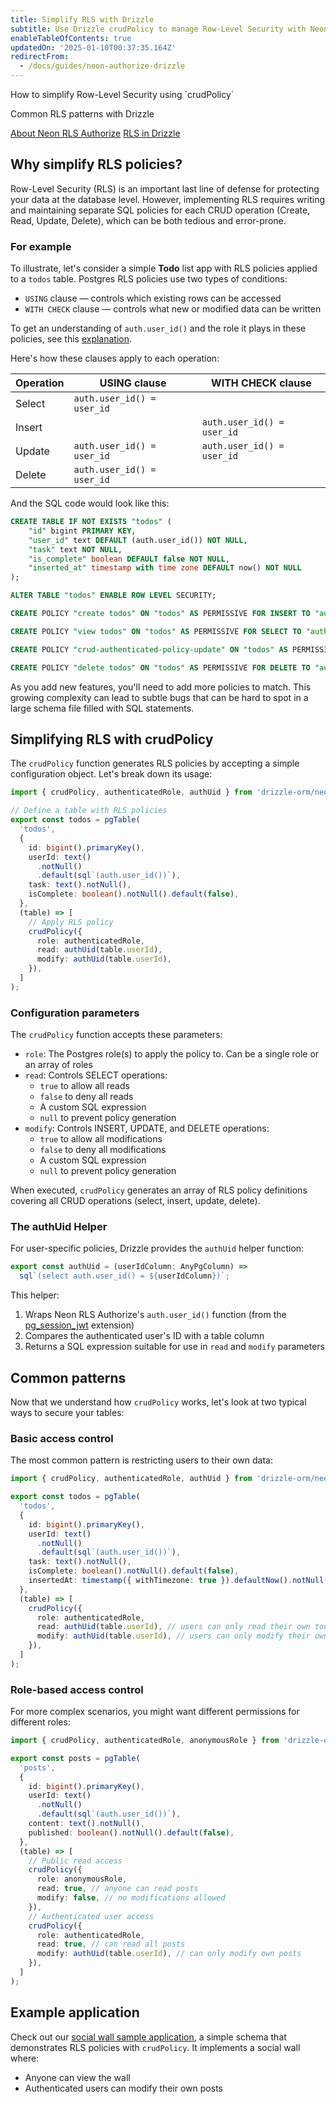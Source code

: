 ```yaml
---
title: Simplify RLS with Drizzle
subtitle: Use Drizzle crudPolicy to manage Row-Level Security with Neon RLS Authorize
enableTableOfContents: true
updatedOn: '2025-01-10T00:37:35.164Z'
redirectFrom:
  - /docs/guides/neon-authorize-drizzle
---
```


<InfoBlock>
<DocsList title="What you'll learn">
<p>How to simplify Row-Level Security using `crudPolicy`</p>
<p>Common RLS patterns with Drizzle</p>
</DocsList>

<DocsList title="Related docs" theme="docs">
  <a href="/docs/guides/neon-rls-authorize">About Neon RLS Authorize</a>
  <a href="https://orm.drizzle.team/docs/rls">RLS in Drizzle</a>
</DocsList>

</InfoBlock>

## Why simplify RLS policies?

Row-Level Security (RLS) is an important last line of defense for protecting your data at the database level. However, implementing RLS requires writing and maintaining separate SQL policies for each CRUD operation (Create, Read, Update, Delete), which can be both tedious and error-prone.

### For example

To illustrate, let's consider a simple **Todo** list app with RLS policies applied to a `todos` table. Postgres RLS policies use two types of conditions:

- `USING` clause — controls which existing rows can be accessed
- `WITH CHECK` clause — controls what new or modified data can be written

<Admonition type="note">To get an understanding of `auth.user_id()` and the role it plays in these policies, see this [explanation](/docs/guides/neon-rls-authorize#how-neon-rls-authorize-gets-authuserid-from-the-jwt).</Admonition>

Here's how these clauses apply to each operation:

| Operation | USING clause               | WITH CHECK clause          |
| --------- | -------------------------- | -------------------------- |
| Select    | `auth.user_id() = user_id` |                            |
| Insert    |                            | `auth.user_id() = user_id` |
| Update    | `auth.user_id() = user_id` | `auth.user_id() = user_id` |
| Delete    | `auth.user_id() = user_id` |                            |

And the SQL code would look like this:

```sql shouldWrap
CREATE TABLE IF NOT EXISTS "todos" (
    "id" bigint PRIMARY KEY,
    "user_id" text DEFAULT (auth.user_id()) NOT NULL,
    "task" text NOT NULL,
    "is_complete" boolean DEFAULT false NOT NULL,
    "inserted_at" timestamp with time zone DEFAULT now() NOT NULL
);

ALTER TABLE "todos" ENABLE ROW LEVEL SECURITY;

CREATE POLICY "create todos" ON "todos" AS PERMISSIVE FOR INSERT TO "authenticated" WITH CHECK ((select auth.user_id() = user_id));

CREATE POLICY "view todos" ON "todos" AS PERMISSIVE FOR SELECT TO "authenticated" USING ((select auth.user_id() = user_id));

CREATE POLICY "crud-authenticated-policy-update" ON "todos" AS PERMISSIVE FOR UPDATE TO "authenticated" USING ((select auth.user_id() = "todos"."user_id")) WITH CHECK ((select auth.user_id() = "todos"."user_id"));

CREATE POLICY "delete todos" ON "todos" AS PERMISSIVE FOR DELETE TO "authenticated" USING ((select auth.user_id() = user_id));
```

As you add new features, you'll need to add more policies to match. This growing complexity can lead to subtle bugs that can be hard to spot in a large schema file filled with SQL statements.

## Simplifying RLS with crudPolicy

The `crudPolicy` function generates RLS policies by accepting a simple configuration object. Let's break down its usage:

```typescript {16-20}
import { crudPolicy, authenticatedRole, authUid } from 'drizzle-orm/neon';

// Define a table with RLS policies
export const todos = pgTable(
  'todos',
  {
    id: bigint().primaryKey(),
    userId: text()
      .notNull()
      .default(sql`(auth.user_id())`),
    task: text().notNull(),
    isComplete: boolean().notNull().default(false),
  },
  (table) => [
    // Apply RLS policy
    crudPolicy({
      role: authenticatedRole,
      read: authUid(table.userId),
      modify: authUid(table.userId),
    }),
  ]
);
```

### Configuration parameters

The `crudPolicy` function accepts these parameters:

- `role`: The Postgres role(s) to apply the policy to. Can be a single role or an array of roles
- `read`: Controls SELECT operations:
  - `true` to allow all reads
  - `false` to deny all reads
  - A custom SQL expression
  - `null` to prevent policy generation
- `modify`: Controls INSERT, UPDATE, and DELETE operations:
  - `true` to allow all modifications
  - `false` to deny all modifications
  - A custom SQL expression
  - `null` to prevent policy generation

When executed, `crudPolicy` generates an array of RLS policy definitions covering all CRUD operations (select, insert, update, delete).

### The authUid Helper

For user-specific policies, Drizzle provides the `authUid` helper function:

```typescript
export const authUid = (userIdColumn: AnyPgColumn) =>
  sql`(select auth.user_id() = ${userIdColumn})`;
```

This helper:

1. Wraps Neon RLS Authorize's `auth.user_id()` function (from the [pg_session_jwt](/docs/guides/neon-rls#how-the-pgsessionjwt-extension-works) extension)
2. Compares the authenticated user's ID with a table column
3. Returns a SQL expression suitable for use in `read` and `modify` parameters

## Common patterns

Now that we understand how `crudPolicy` works, let's look at two typical ways to secure your tables:

### Basic access control

The most common pattern is restricting users to their own data:

```typescript {15-19} shouldWrap
import { crudPolicy, authenticatedRole, authUid } from 'drizzle-orm/neon';

export const todos = pgTable(
  'todos',
  {
    id: bigint().primaryKey(),
    userId: text()
      .notNull()
      .default(sql`(auth.user_id())`),
    task: text().notNull(),
    isComplete: boolean().notNull().default(false),
    insertedAt: timestamp({ withTimezone: true }).defaultNow().notNull(),
  },
  (table) => [
    crudPolicy({
      role: authenticatedRole,
      read: authUid(table.userId), // users can only read their own todos
      modify: authUid(table.userId), // users can only modify their own todos
    }),
  ]
);
```

### Role-based access control

For more complex scenarios, you might want different permissions for different roles:

```typescript {15-19,21-25} shouldWrap
import { crudPolicy, authenticatedRole, anonymousRole } from 'drizzle-orm/neon';

export const posts = pgTable(
  'posts',
  {
    id: bigint().primaryKey(),
    userId: text()
      .notNull()
      .default(sql`(auth.user_id())`),
    content: text().notNull(),
    published: boolean().notNull().default(false),
  },
  (table) => [
    // Public read access
    crudPolicy({
      role: anonymousRole,
      read: true, // anyone can read posts
      modify: false, // no modifications allowed
    }),
    // Authenticated user access
    crudPolicy({
      role: authenticatedRole,
      read: true, // can read all posts
      modify: authUid(table.userId), // can only modify own posts
    }),
  ]
);
```

## Example application

Check out our [social wall sample application](https://github.com/neondatabase-labs/social-wall-drizzle-neon-rls), a simple schema that demonstrates RLS policies with `crudPolicy`. It implements a social wall where:

- Anyone can view the wall
- Authenticated users can modify their own posts

<NeedHelp/>
